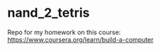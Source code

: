 # nand_2_tetris
Repo for my homework on this course: https://www.coursera.org/learn/build-a-computer
